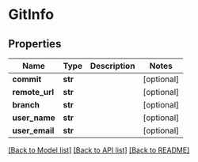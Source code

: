 # GitInfo

## Properties
Name | Type | Description | Notes
------------ | ------------- | ------------- | -------------
**commit** | **str** |  | [optional] 
**remote_url** | **str** |  | [optional] 
**branch** | **str** |  | [optional] 
**user_name** | **str** |  | [optional] 
**user_email** | **str** |  | [optional] 

[[Back to Model list]](../README.md#documentation-for-models) [[Back to API list]](../README.md#documentation-for-api-endpoints) [[Back to README]](../README.md)


